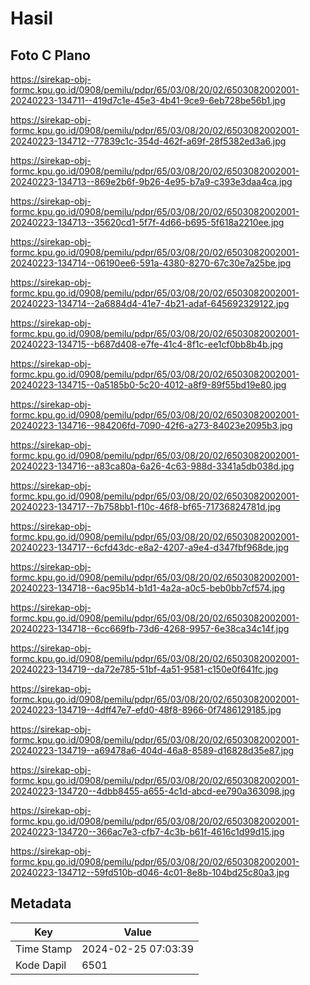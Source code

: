 # Hasil

## Foto C Plano

https://sirekap-obj-formc.kpu.go.id/0908/pemilu/pdpr/65/03/08/20/02/6503082002001-20240223-134711--419d7c1e-45e3-4b41-9ce9-6eb728be56b1.jpg

https://sirekap-obj-formc.kpu.go.id/0908/pemilu/pdpr/65/03/08/20/02/6503082002001-20240223-134712--77839c1c-354d-462f-a69f-28f5382ed3a6.jpg

https://sirekap-obj-formc.kpu.go.id/0908/pemilu/pdpr/65/03/08/20/02/6503082002001-20240223-134713--869e2b6f-9b26-4e95-b7a9-c393e3daa4ca.jpg

https://sirekap-obj-formc.kpu.go.id/0908/pemilu/pdpr/65/03/08/20/02/6503082002001-20240223-134713--35620cd1-5f7f-4d66-b695-5f618a2210ee.jpg

https://sirekap-obj-formc.kpu.go.id/0908/pemilu/pdpr/65/03/08/20/02/6503082002001-20240223-134714--06190ee6-591a-4380-8270-67c30e7a25be.jpg

https://sirekap-obj-formc.kpu.go.id/0908/pemilu/pdpr/65/03/08/20/02/6503082002001-20240223-134714--2a6884d4-41e7-4b21-adaf-645692329122.jpg

https://sirekap-obj-formc.kpu.go.id/0908/pemilu/pdpr/65/03/08/20/02/6503082002001-20240223-134715--b687d408-e7fe-41c4-8f1c-ee1cf0bb8b4b.jpg

https://sirekap-obj-formc.kpu.go.id/0908/pemilu/pdpr/65/03/08/20/02/6503082002001-20240223-134715--0a5185b0-5c20-4012-a8f9-89f55bd19e80.jpg

https://sirekap-obj-formc.kpu.go.id/0908/pemilu/pdpr/65/03/08/20/02/6503082002001-20240223-134716--984206fd-7090-42f6-a273-84023e2095b3.jpg

https://sirekap-obj-formc.kpu.go.id/0908/pemilu/pdpr/65/03/08/20/02/6503082002001-20240223-134716--a83ca80a-6a26-4c63-988d-3341a5db038d.jpg

https://sirekap-obj-formc.kpu.go.id/0908/pemilu/pdpr/65/03/08/20/02/6503082002001-20240223-134717--7b758bb1-f10c-46f8-bf65-71736824781d.jpg

https://sirekap-obj-formc.kpu.go.id/0908/pemilu/pdpr/65/03/08/20/02/6503082002001-20240223-134717--6cfd43dc-e8a2-4207-a9e4-d347fbf968de.jpg

https://sirekap-obj-formc.kpu.go.id/0908/pemilu/pdpr/65/03/08/20/02/6503082002001-20240223-134718--6ac95b14-b1d1-4a2a-a0c5-beb0bb7cf574.jpg

https://sirekap-obj-formc.kpu.go.id/0908/pemilu/pdpr/65/03/08/20/02/6503082002001-20240223-134718--6cc669fb-73d6-4268-9957-6e38ca34c14f.jpg

https://sirekap-obj-formc.kpu.go.id/0908/pemilu/pdpr/65/03/08/20/02/6503082002001-20240223-134719--da72e785-51bf-4a51-9581-c150e0f641fc.jpg

https://sirekap-obj-formc.kpu.go.id/0908/pemilu/pdpr/65/03/08/20/02/6503082002001-20240223-134719--4dff47e7-efd0-48f8-8966-0f7486129185.jpg

https://sirekap-obj-formc.kpu.go.id/0908/pemilu/pdpr/65/03/08/20/02/6503082002001-20240223-134719--a69478a6-404d-46a8-8589-d16828d35e87.jpg

https://sirekap-obj-formc.kpu.go.id/0908/pemilu/pdpr/65/03/08/20/02/6503082002001-20240223-134720--4dbb8455-a655-4c1d-abcd-ee790a363098.jpg

https://sirekap-obj-formc.kpu.go.id/0908/pemilu/pdpr/65/03/08/20/02/6503082002001-20240223-134720--366ac7e3-cfb7-4c3b-b61f-4616c1d99d15.jpg

https://sirekap-obj-formc.kpu.go.id/0908/pemilu/pdpr/65/03/08/20/02/6503082002001-20240223-134712--59fd510b-d046-4c01-8e8b-104bd25c80a3.jpg


## Metadata

| Key        | Value               |
| ---------- | ------------------- |
| Time Stamp | 2024-02-25 07:03:39 |
| Kode Dapil | 6501                |



